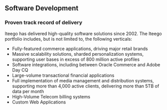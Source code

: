 ## Software Development

### Proven track record of delivery

Iteego has delivered high-quality software solutions since 2002. The Iteego portfolio includes, but is not limited to, the following verticals:

* Fully-featured commerce applications, driving major retail brands
* Massive scalability solutions, sharded personalization systems, supporting user bases in excess of 800 million active profiles
* Software integrations, including between Oracle Commerce and Adobe Day CQ
* Large-volume transactional financial applications
* Full implementation of media management and distribution systems, supporting more than 4,000 active clients, delivering more than 5TB of data per month
* High-Volume Telecom billing systems
* Custom Web Applications